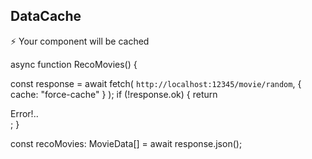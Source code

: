 ## DataCache

⚡️ Your component will be cached 

async function RecoMovies() {

  const response = await fetch(
    `http://localhost:12345/movie/random`,
    {
      cache: "force-cache"
    }
  );
  if (!response.ok) {
    return <div>Error!..</div>;
  }

  const recoMovies: MovieData[] = await response.json();
